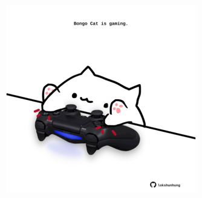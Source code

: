 <!-- built at 09/02/2025, 04:00:44 UTC -->
<p align="center">
  <img width="500" height="500" src="./ReadmeImage.svg">
</p>
